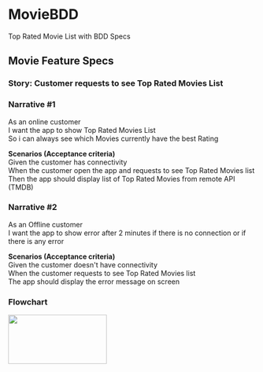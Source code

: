 # MovieBDD
Top Rated Movie List with BDD Specs

## **Movie Feature Specs**
### **Story: Customer requests to see Top Rated Movies List**

### **Narrative #1**
As an online customer<br />
I want the app to show Top Rated Movies List<br />
So i can always see which Movies currently have the best Rating<br />

**Scenarios (Acceptance criteria)**<br />
Given the customer has connectivity<br />
When the customer open the app and requests to see Top Rated Movies list<br />
Then the app should display list of Top Rated Movies from remote API (TMDB)<br />

### **Narrative #2**
As an Offline customer<br />
I want the app to show error after 2 minutes if there is no connection or if there is any error<br />

**Scenarios (Acceptance criteria)**<br />
Given the customer doesn't have connectivity<br />
When the customer requests to see Top Rated Movies list<br />
The app should display the error message on screen<br />

### **Flowchart**
<img src="https://user-images.githubusercontent.com/95727832/230703826-d3288388-821e-49e1-b0b3-6f2d13fafbd6.png" width="200" height="100">

